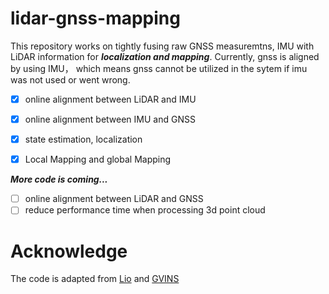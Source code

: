 # lidar-gnss-mapping

This repository works on tightly fusing raw GNSS measuremtns, IMU with LiDAR information for ***localization and mapping***.
Currently, gnss is aligned by using IMU， which means gnss cannot be utilized in the sytem if imu was not used or went wrong.

- [x] online alignment between LiDAR and IMU
- [x] online alignment between IMU and GNSS
- [x] state estimation, localization
- [x] Local Mapping and global Mapping


***More code is coming...***  

- [ ] online alignment between LiDAR and GNSS
- [ ] reduce performance time when processing 3d point cloud
# Acknowledge
The code is adapted from [Lio](https://github.com/hyye/lio-mapping) and [GVINS](https://github.com/HKUST-Aerial-Robotics/GVINS)
